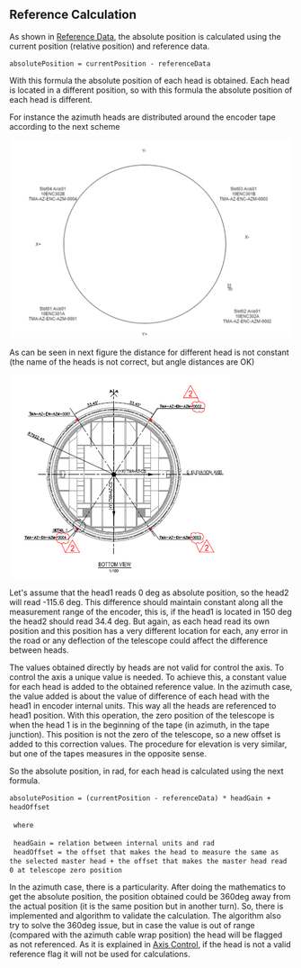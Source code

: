 ## Reference Calculation

As shown in [Reference Data](06%20Hardware%20working.md#Reference-Data), the absolute position is calculated using the current position (relative position) and reference data.

```
absolutePosition = currentPosition - referenceData
```
With this formula the absolute position of each head is obtained. Each head is located in a different position, so with this formula the absolute position of each head is different.

For instance the azimuth heads are distributed around the encoder tape according to the next scheme

![Encoder Head locations](media/XFykmrjWjL.png)

As can be seen in next figure the distance for different head is not constant (the name of the heads is not correct, but angle distances are OK)

![Encoder head distances](media/EncoderHeadScheme.png)

Let's assume that the head1 reads 0 deg as absolute position, so the head2 will read -115.6 deg. This difference should maintain constant along all the measurement range of the encoder, this is, if the head1 is located in 150 deg the head2 should read 34.4 deg. But again, as each head read its own position and this position has a very different location for each, any error in the road or any deflection of the telescope could affect the difference between heads.

The values obtained directly by heads are not valid for control the axis. To control the axis a unique value is needed. To achieve this, a constant value for each head is added to the obtained reference value. In the azimuth case, the value added is about the value of difference of each head with the head1 in encoder internal units. This way all the heads are referenced to head1 position. With this operation, the zero position of the telescope is when the head 1 is in the beginning of the tape (in azimuth, in the tape junction). This position is not the zero of the telescope, so a new offset is added to this correction values. The procedure for elevation is very similar, but one of the tapes measures in the opposite sense.

So the absolute position, in rad, for each head is calculated using the next formula.

```
absolutePosition = (currentPosition - referenceData) * headGain + headOffset
 
 where

 headGain = relation between internal units and rad
 headOffset = the offset that makes the head to measure the same as the selected master head + the offset that makes the master head read 0 at telescope zero position
 ```

 In the azimuth case, there is a particularity. After doing the mathematics to get the absolute position, the position obtained could be 360deg away from the actual position (it is the same position but in another turn). So, there is implemented and algorithm to validate the calculation. The algorithm also try to solve the 360deg issue, but in case the value is out of range (compared with the azimuth cable wrap position) the head will be flagged as not referenced. As it is explained in [Axis Control](../10%20Subsystems%20Azimuth%20and%20Elevacion/20%20Axis%20Control.md/#position-control-algorithm), if the head is not a valid reference flag it will not be used for calculations.
